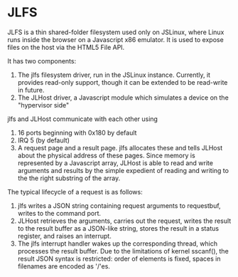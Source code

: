 JLFS
====

JLFS is a thin shared-folder filesystem used only on JSLinux, where Linux runs inside the browser on a Javascript x86 emulator. It is used to expose files on the host via the HTML5 File API.

It has two components:

1. The jlfs filesystem driver, run in the JSLinux instance. Currently, it provides read-only support, though it can be extended to be read-write in future.
2. The JLHost driver, a Javascript module which simulates a device on the "hypervisor side"

jlfs and JLHost communicate with each other using

1. 16 ports beginning with 0x180 by default
2. IRQ 5 (by default)
3. A request page and a result page. jlfs allocates these and tells JLHost about the physical address of these pages. Since memory is represented by a Javascript array, JLHost is able to read and write arguments and results by the simple expedient of reading and writing to the the right substring of the array.

The typical lifecycle of a request is as follows:

1. jlfs writes a JSON string containing request arguments to requestbuf, writes to the command port.
2. JLHost retrieves the arguments, carries out the request, writes the result to the result buffer as a JSON-like string, stores the result in a status register, and raises an interrupt.
3. The jlfs interrupt handler wakes up the corresponding thread, which processes the result buffer. Due to the limitations of kernel sscanf(), the result JSON syntax is restricted: order of elements is fixed, spaces in filenames are encoded as '/'es.

